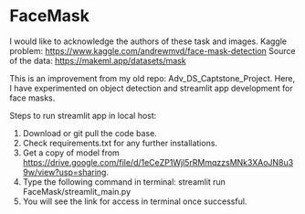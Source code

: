 # FaceMask
I would like to acknowledge the authors of these task and images. Kaggle problem: https://www.kaggle.com/andrewmvd/face-mask-detection Source of the data: https://makeml.app/datasets/mask

This is an improvement from my old repo: Adv_DS_Captstone_Project. Here, I have experimented on object detection and streamlit app development for face masks.


Steps to run streamlit app in local host:
1. Download or git pull the code base.
2. Check requirements.txt for any further installations.
3. Get a copy of model from https://drive.google.com/file/d/1eCeZP1Wjl5rRMmqzzsMNk3XAoJN8u39w/view?usp=sharing.
4. Type the following command in terminal:
            streamlit run FaceMask/streamlit_main.py
5. You will see the link for access in terminal once successful.
